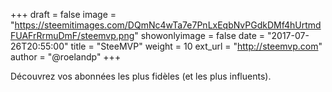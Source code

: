+++
draft = false
image = "https://steemitimages.com/DQmNc4wTa7e7PnLxEqbNvPGdkDMf4hUrtmdFUAFrRrmuDmF/steemvp.png"
showonlyimage = false
date = "2017-07-26T20:55:00"
title = "SteeMVP"
weight = 10
ext_url = "http://steemvp.com"
author = "@roelandp"
+++

Découvrez vos abonnées les plus fidèles (et les plus influents).

<!--more-->
